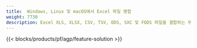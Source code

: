 ```yaml
---
title:  Windows, Linux 및 macOS에서 Excel 파일 병합
weight: 7730
description: Excel XLS, XLSX, CSV, TSV, ODS, SXC 및 FODS 파일을 결합하는 무료 앱 및 API
---
```

{{< blocks/products/pf/agp/feature-solution >}} 

